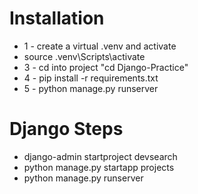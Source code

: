 # Installation
* 1 - create a virtual .venv and activate
* source .venv\Scripts\activate
* 3 - cd into project "cd Django-Practice"
* 4 - pip install -r requirements.txt
* 5 - python manage.py runserver

# Django Steps
* django-admin startproject devsearch
* python manage.py startapp projects
* python manage.py runserver